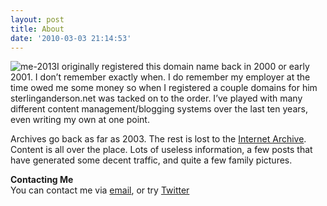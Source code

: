 ```yaml
---
layout: post
title: About
date: '2010-03-03 21:14:53'
---
```


![me-2013](https://i1.wp.com/sterlinganderson.net/wp-content/uploads/2010/03/me-2013-150x150.jpg?resize=150%2C150)I originally registered this domain name back in 2000 or early 2001. I don’t remember exactly when. I do remember my employer at the time owed me some money so when I registered a couple domains for him sterlinganderson.net was tacked on to the order. I’ve played with many different content management/blogging systems over the last ten years, even writing my own at one point.

Archives go back as far as 2003. The rest is lost to the [Internet Archive](http://web.archive.org/web/*/http://sterlinganderson.net). Content is all over the place. Lots of useless information, a few posts that have generated some decent traffic, and quite a few family pictures.

**Contacting Me**  
You can contact me via [email](mailto:s@sterlinganderson.net), or try [Twitter](http://twitter.com/sterlingnomore)